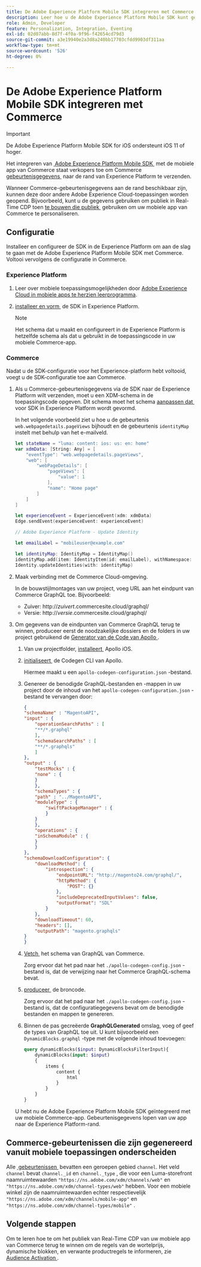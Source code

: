 ```yaml
---
title: De Adobe Experience Platform Mobile SDK integreren met Commerce
description: Leer hoe u de Adobe Experience Platform Mobile SDK kunt gebruiken met uw headless of aangepaste Commerce-winkel.
role: Admin, Developer
feature: Personalization, Integration, Eventing
exl-id: 02d07abb-8d7f-4f0a-9f96-f42654cd79d3
source-git-commit: a3e19940e2a3d8a240bb17703cfdd9903df311aa
workflow-type: tm+mt
source-wordcount: '526'
ht-degree: 0%

---
```


# De Adobe Experience Platform Mobile SDK integreren met Commerce

>[!IMPORTANT]
>
>De Adobe Experience Platform Mobile SDK for iOS ondersteunt iOS 11 of hoger.

Het integreren van [&#x200B; Adobe Experience Platform Mobile SDK &#x200B;](https://developer.adobe.com/client-sdks/home/) met de mobiele app van Commerce staat verkopers toe om Commerce [&#x200B; gebeurtenisgegevens &#x200B;](events.md) naar de rand van Experience Platform te verzenden.

Wanneer Commerce-gebeurtenisgegevens aan de rand beschikbaar zijn, kunnen deze door andere Adobe Experience Cloud-toepassingen worden geopend. Bijvoorbeeld, kunt u de gegevens gebruiken om publiek in Real-Time CDP toen [&#x200B; te bouwen die publiek &#x200B;](https://experienceleague.adobe.com/docs/commerce-admin/customers/audience-activation.html?lang=nl-NL) gebruiken om uw mobiele app van Commerce te personaliseren.

## Configuratie

Installeer en configureer de SDK in de Experience Platform om aan de slag te gaan met de Adobe Experience Platform Mobile SDK met Commerce. Voltooi vervolgens de configuratie in Commerce.

### Experience Platform

1. Leer over mobiele toepassingsmogelijkheden door [&#x200B; Adobe Experience Cloud in mobiele apps te herzien leerprogramma &#x200B;](https://experienceleague.adobe.com/docs/platform-learn/implement-mobile-sdk/overview.html?lang=nl-NL).

1. [&#x200B; installeer en vorm &#x200B;](https://developer.adobe.com/client-sdks/documentation/getting-started/) de SDK in Experience Platform.

   >[!NOTE]
   >
   >Het schema dat u maakt en configureert in de Experience Platform is hetzelfde schema als dat u gebruikt in de toepassingscode in uw mobiele Commerce-app.

### Commerce

Nadat u de SDK-configuratie voor het Experience-platform hebt voltooid, voegt u de SDK-configuratie toe aan Commerce.

1. Als u Commerce-gebeurtenisgegevens via de SDK naar de Experience Platform wilt verzenden, moet u een XDM-schema in de toepassingscode opgeven. Dit schema moet het schema [&#x200B; aanpassen dat &#x200B;](https://developer.adobe.com/client-sdks/home/getting-started/set-up-schemas-and-datasets/) voor SDK in Experience Platform wordt gevormd.

   In het volgende voorbeeld ziet u hoe u de gebeurtenis `web.webpagedetails.pageViews` bijhoudt en de gebeurtenis `identityMap` instelt met behulp van het e-mailveld.

   ```swift
   let stateName = "luma: content: ios: us: en: home"
   var xdmData: [String: Any] = [
       "eventType": "web.webpagedetails.pageViews",
       "web": [
           "webPageDetails": [
               "pageViews": [
                   "value": 1
               ],
               "name": "Home page"
           ]
       ]
   ]
   
   let experienceEvent = ExperienceEvent(xdm: xdmData)
   Edge.sendEvent(experienceEvent: experienceEvent)
   
   // Adobe Experience Platform - Update Identity
   
   let emailLabel = "mobileuser@example.com"
   
   let identityMap: IdentityMap = IdentityMap()
   identityMap.add(item: IdentityItem(id: emailLabel), withNamespace: "Email")
   Identity.updateIdentities(with: identityMap)
   ```

1. Maak verbinding met de Commerce Cloud-omgeving.

   In de bouwstijlmontages van uw project, voeg URL aan het eindpunt van Commerce GraphQL toe. Bijvoorbeeld:

   - Zuiver: http://_zuivert_.commercesite.cloud/graphql/
   - Versie: http://_versie_.commercesite.cloud/graphql/

1. Om gegevens van de eindpunten van Commerce GraphQL terug te winnen, produceer eerst de noodzakelijke dossiers en de folders in uw project gebruikend de [&#x200B; Generator van de Code van Apollo &#x200B;](https://www.apollographql.com/docs/ios/).

   1. Van uw projectfolder, [&#x200B; installeert &#x200B;](https://www.apollographql.com/docs/ios/get-started#1-install-the-apollo-frameworks) Apollo iOS.

   1. [&#x200B; initialiseert &#x200B;](https://www.apollographql.com/docs/ios/code-generation/codegen-cli/#initialize) de Codegen CLI van Apollo.

      Hiermee maakt u een `apollo-codegen-configuration.json` -bestand.

   1. Genereer de benodigde GraphQL-bestanden en -mappen in uw project door de inhoud van het `apollo-codegen-configuration.json` -bestand te vervangen door:

      ```json
      {
      "schemaName" : "MagentoAPI",
      "input" : {
          "operationSearchPaths" : [
          "**/*.graphql"
          ],
          "schemaSearchPaths" : [
          "**/*.graphqls"
          ]
      },
      "output" : {
          "testMocks" : {
          "none" : {
          }
          },
          "schemaTypes" : {
          "path" : "../MagentoAPI",
          "moduleType" : {
              "swiftPackageManager" : {
              }
          }
          },
          "operations" : {
          "inSchemaModule" : {
          }
          }
      },
      "schemaDownloadConfiguration": {
          "downloadMethod": {
              "introspection": {
                  "endpointURL": "http://magento24.com/graphql/",
                  "httpMethod": {
                      "POST": {}
                  },
                  "includeDeprecatedInputValues": false,
                  "outputFormat": "SDL"
              }
          },
          "downloadTimeout": 60,
          "headers": [],
          "outputPath": "magento.graphqls"
      }
      }
      ```

   1. [&#x200B; Vetch &#x200B;](https://www.apollographql.com/docs/ios/code-generation/codegen-cli/#fetch-schema) het schema van GraphQL van Commerce.

      Zorg ervoor dat het pad naar het `./apollo-codegen-config.json` -bestand is, dat de verwijzing naar het Commerce GraphQL-schema bevat.

   1. [&#x200B; produceer &#x200B;](https://www.apollographql.com/docs/ios/code-generation/codegen-cli/#generate) de broncode.

      Zorg ervoor dat het pad naar het `./apollo-codegen-config.json` -bestand is, dat de configuratiegegevens bevat om de benodigde bestanden en mappen te genereren.

   1. Binnen de pas gecreëerde **GraphQLGenerated** omslag, voeg of geef de types van GraphQL toe uit. U kunt bijvoorbeeld een `DynamicBlocks.graphql` -type met de volgende inhoud toevoegen:

      ```graphql
      query dynamicBlocks($input: DynamicBlocksFilterInput){
          dynamicBlocks(input: $input)
          {
              items {
                  content {
                      html
                  }
              }
          }
      }
      ```

   U hebt nu de Adobe Experience Platform Mobile SDK geïntegreerd met uw mobiele Commerce-app. Gebeurtenisgegevens lopen van uw app naar de Experience Platform-rand.

## Commerce-gebeurtenissen die zijn gegenereerd vanuit mobiele toepassingen onderscheiden

Alle [&#x200B; gebeurtenissen &#x200B;](events.md) bevatten een geroepen gebied `channel`. Het veld `channel` bevat `channel._id` en `channel._type` , die voor een Luma-storefront naamruimtewaarden `"https://ns.adobe.com/xdm/channels/web"` en `"https://ns.adobe.com/xdm/channel-types/web"` hebben. Voor een mobiele winkel zijn de naamruimtewaarden echter respectievelijk `"https://ns.adobe.com/xdm/channels/mobile-app"` en `"https://ns.adobe.com/xdm/channel-types/mobile"` .

## Volgende stappen

Om te leren hoe te om het publiek van Real-Time CDP van uw mobiele app van Commerce terug te winnen om de regels van de wortelprijs, dynamische blokken, en verwante productregels te informeren, zie [&#x200B; Audience Activation &#x200B;](https://experienceleague.adobe.com/docs/commerce-admin/customers/audience-activation.html?lang=nl-NL#retrieve-audiences-using-the-adobe-experience-platform-mobile-sdk).
